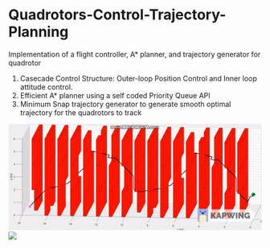 # Quadrotors-Control-Trajectory-Planning
Implementation of a flight controller, A* planner, and trajectory generator for quadrotor

1. Casecade Control Structure: Outer-loop Position Control and Inner loop attitude control.
2. Efficient A* planner using a self coded Priority Queue API
3. Minimum Snap trajectory generator to generate smooth optimal trajectory for the quadrotors to track


![](quad_demo.gif)
![](quad_test.gif)

